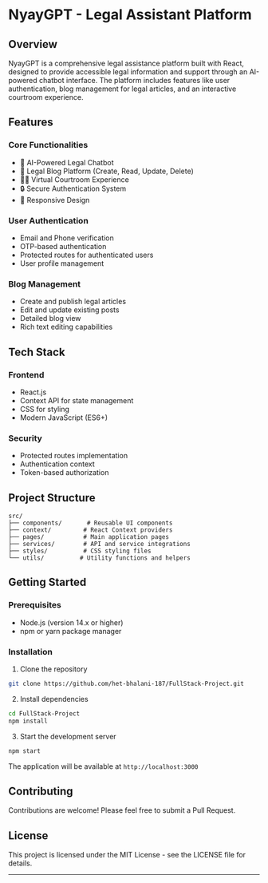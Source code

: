 # NyayGPT - Legal Assistant Platform

## Overview
NyayGPT is a comprehensive legal assistance platform built with React, designed to provide accessible legal information and support through an AI-powered chatbot interface. The platform includes features like user authentication, blog management for legal articles, and an interactive courtroom experience.

## Features

### Core Functionalities
- 🤖 AI-Powered Legal Chatbot
- 📝 Legal Blog Platform (Create, Read, Update, Delete)
- 👨‍⚖️ Virtual Courtroom Experience
- 🔒 Secure Authentication System
- 📱 Responsive Design

### User Authentication
- Email and Phone verification
- OTP-based authentication
- Protected routes for authenticated users
- User profile management

### Blog Management
- Create and publish legal articles
- Edit and update existing posts
- Detailed blog view
- Rich text editing capabilities

## Tech Stack

### Frontend
- React.js
- Context API for state management
- CSS for styling
- Modern JavaScript (ES6+)

### Security
- Protected routes implementation
- Authentication context
- Token-based authorization

## Project Structure
```
src/
├── components/       # Reusable UI components
├── context/         # React Context providers
├── pages/           # Main application pages
├── services/        # API and service integrations
├── styles/          # CSS styling files
└── utils/          # Utility functions and helpers
```

## Getting Started

### Prerequisites
- Node.js (version 14.x or higher)
- npm or yarn package manager

### Installation
1. Clone the repository
```bash
git clone https://github.com/het-bhalani-187/FullStack-Project.git
```

2. Install dependencies
```bash
cd FullStack-Project
npm install
```

3. Start the development server
```bash
npm start
```

The application will be available at `http://localhost:3000`

## Contributing
Contributions are welcome! Please feel free to submit a Pull Request.

## License
This project is licensed under the MIT License - see the LICENSE file for details.

---
